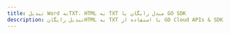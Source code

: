 ---title: تبدیل Word بهTXT، HTML به TXT مبدل رایگان یا GO SDKdescription: تبدیل رایگانHTML به TXT با استفاده از GO Cloud APIs & SDK. همچنین اسناد Microsoft Word و OpenOffice را در Cloud ایجاد، ویرایش و رندر کنید.---